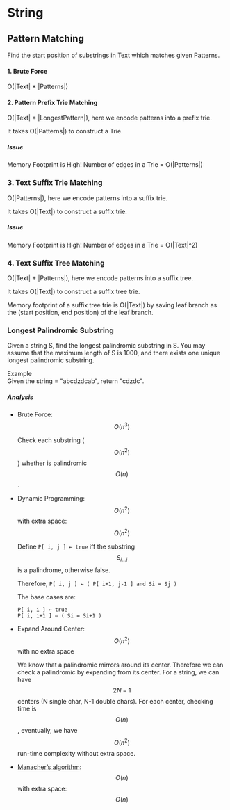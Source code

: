 # String

## Pattern Matching

Find the start position of substrings in Text which matches given Patterns.

#### 1. Brute Force

 O\(\|Text\| \* \|Patterns\|\)

#### 2. Pattern Prefix Trie Matching

O\(\|Text\| \* \|LongestPattern\|\), here we encode patterns into a prefix trie.

It takes O\(\|Patterns\|\) to construct a Trie.

##### Issue

Memory Footprint is High! Number of edges in a Trie = O\(\|Patterns\|\)

### 3. Text Suffix Trie Matching

O\(\|Patterns\|\), here we encode patterns into a suffix trie.

It takes O\(\|Text\|\) to construct a suffix trie.

##### Issue

Memory Footprint is High! Number of edges in a Trie = O\(\|Text\|^2\)

### 4. Text Suffix Tree Matching

O\(\|Text\| + \|Patterns\|\), here we encode patterns into a suffix tree.

It takes O\(\|Text\|\) to construct a suffix tree trie.

Memory footprint of a suffix tree trie is O\(\|Text\|\) by saving leaf branch as the \(start position, end position\) of the leaf branch.





### Longest Palindromic Substring

Given a string S, find the longest palindromic substring in S. You may assume that the maximum length of S is 1000, and there exists one unique longest palindromic substring.

Example  
Given the string = "abcdzdcab", return "cdzdc".

##### Analysis

* Brute Force: $$O(n^3)$$

  Check each substring \($$O(n^2)$$\) whether is palindromic $$O(n)$$.

* Dynamic Programming: $$O(n^2)$$ with extra space: $$O(n^2)$$

  Define `P[ i, j ] ← true` iff the substring $$S_{i ... j}$$ is a palindrome, otherwise false.

  Therefore, `P[ i, j ] ← ( P[ i+1, j-1 ] and Si = Sj )`

  The base cases are:

  `P[ i, i ] ← true`  
    `P[ i, i+1 ] ← ( Si = Si+1 )`

* Expand Around Center: $$O(n^2)$$ with no extra space

  We know that a palindromic mirrors around its center. Therefore we can check a palindromic by expanding from its center. For a string, we can have $$2N-1$$ centers \(N single char, N-1 double chars\). For each center, checking time is $$O(n)$$, eventually, we have $$O(n^2)$$ run-time complexity without extra space.

* [Manacher’s algorithm](https://en.wikipedia.org/wiki/Longest_palindromic_substring): $$O(n)$$ with extra space: $$O(n)$$



